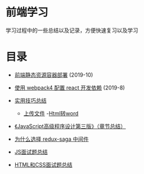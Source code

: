 # 前端学习

学习过程中的一些总结以及记录，方便快速复习以及学习

# 目录
- [前端静态资源容器部署](https://github.com/KayneWang/blog/blob/master/article/deploy.md) (2019-10)

- [使用 webpack4 配置 react 开发依赖](https://github.com/KayneWang/blog/blob/master/article/webpack4-react.md) (2019-8)

- [实用技巧总结](https://github.com/KayneWang/blog/blob/master/someSkills.md)
  - [上传文件](https://github.com/KayneWang/blog/blob/master/someSkills.md#%E7%82%B9%E5%87%BB%E6%8C%89%E9%92%AE%E4%B8%8A%E4%BC%A0%E6%9C%AC%E5%9C%B0%E6%96%87%E4%BB%B6)
  -[Html转word](https://github.com/KayneWang/blog/blob/master/someSkills.md#html-to-word)

- [《JavaScript高级程序设计第三版》（章节总结）](https://github.com/wangzengkai/blog/issues/1)

- [为什么选择 redux-saga 中间件](https://github.com/wangzengkai/blog/issues/2)

- [JS面试题总结](https://github.com/KayneWang/blog/issues/3)

- [HTML和CSS面试题总结](https://github.com/KayneWang/blog/issues/4)

